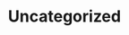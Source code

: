 ---
title: Uncategorized
background_option: 
background_image:
search_engine_optimization:
  page_title: "Uncategorized"
  page_description: ""
---